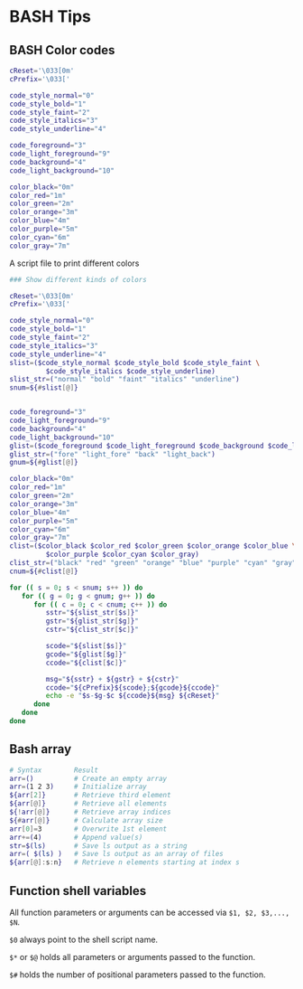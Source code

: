 # BASH Tips



## BASH Color codes

```bash
cReset='\033[0m'
cPrefix='\033['

code_style_normal="0"
code_style_bold="1"
code_style_faint="2"
code_style_italics="3"
code_style_underline="4"

code_foreground="3"
code_light_foreground="9"
code_background="4"
code_light_background="10"

color_black="0m"
color_red="1m"
color_green="2m"
color_orange="3m"
color_blue="4m"
color_purple="5m"
color_cyan="6m"
color_gray="7m"
```



A script file to print different colors

```bash
### Show different kinds of colors

cReset='\033[0m'
cPrefix='\033['

code_style_normal="0"
code_style_bold="1"
code_style_faint="2"
code_style_italics="3"
code_style_underline="4"
slist=($code_style_normal $code_style_bold $code_style_faint \
         $code_style_italics $code_style_underline)
slist_str=("normal" "bold" "faint" "italics" "underline")
snum=${#slist[@]}


code_foreground="3"
code_light_foreground="9"
code_background="4"
code_light_background="10"
glist=($code_foreground $code_light_foreground $code_background $code_light_background)
glist_str=("fore" "light_fore" "back" "light_back")
gnum=${#glist[@]}

color_black="0m"
color_red="1m"
color_green="2m"
color_orange="3m"
color_blue="4m"
color_purple="5m"
color_cyan="6m"
color_gray="7m"
clist=($color_black $color_red $color_green $color_orange $color_blue \
         $color_purple $color_cyan $color_gray)
clist_str=("black" "red" "green" "orange" "blue" "purple" "cyan" "gray")
cnum=${#clist[@]}

for (( s = 0; s < snum; s++ )) do
   for (( g = 0; g < gnum; g++ )) do
      for (( c = 0; c < cnum; c++ )) do
         sstr="${slist_str[$s]}"
         gstr="${glist_str[$g]}"
         cstr="${clist_str[$c]}"

         scode="${slist[$s]}"
         gcode="${glist[$g]}"
         ccode="${clist[$c]}"

         msg="${sstr} + ${gstr} + ${cstr}"
         ccode="${cPrefix}${scode};${gcode}${ccode}"
         echo -e "$s-$g-$c ${ccode}${msg} ${cReset}"
      done
   done
done

```



## Bash array

```bash
# Syntax		Result
arr=()			# Create an empty array
arr=(1 2 3)		# Initialize array
${arr[2]}		# Retrieve third element
${arr[@]}		# Retrieve all elements
${!arr[@]}		# Retrieve array indices
${#arr[@]}		# Calculate array size
arr[0]=3		# Overwrite 1st element
arr+=(4)		# Append value(s)
str=$(ls)		# Save ls output as a string
arr=( $(ls) )	# Save ls output as an array of files
${arr[@]:s:n}	# Retrieve n elements starting at index s
```



## Function shell variables

All function parameters or arguments can be accessed via `$1, $2, $3,..., $N`.

`$0` always point to the shell script name.

`$*` or `$@` holds all parameters or arguments passed to the function.

`$#` holds the number of positional parameters passed to the function.


